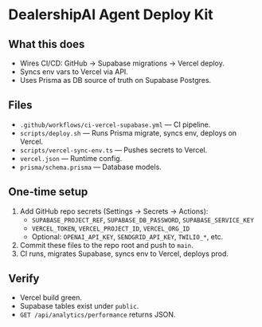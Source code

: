 # DealershipAI Agent Deploy Kit

## What this does
- Wires CI/CD: GitHub → Supabase migrations → Vercel deploy.
- Syncs env vars to Vercel via API.
- Uses Prisma as DB source of truth on Supabase Postgres.

## Files
- `.github/workflows/ci-vercel-supabase.yml` — CI pipeline.
- `scripts/deploy.sh` — Runs Prisma migrate, syncs env, deploys on Vercel.
- `scripts/vercel-sync-env.ts` — Pushes secrets to Vercel.
- `vercel.json` — Runtime config.
- `prisma/schema.prisma` — Database models.

## One‑time setup
1. Add GitHub repo secrets (Settings → Secrets → Actions):
   - `SUPABASE_PROJECT_REF`, `SUPABASE_DB_PASSWORD`, `SUPABASE_SERVICE_KEY`
   - `VERCEL_TOKEN`, `VERCEL_PROJECT_ID`, `VERCEL_ORG_ID`
   - Optional: `OPENAI_API_KEY`, `SENDGRID_API_KEY`, `TWILIO_*`, etc.
2. Commit these files to the repo root and push to `main`.
3. CI runs, migrates Supabase, syncs env to Vercel, deploys prod.

## Verify
- Vercel build green.
- Supabase tables exist under `public`.
- `GET /api/analytics/performance` returns JSON.
